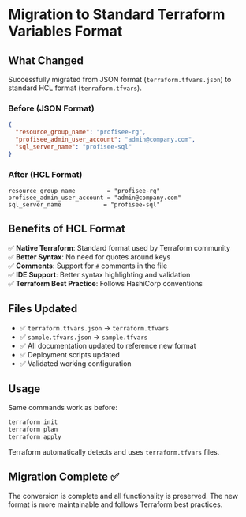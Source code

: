 # Migration to Standard Terraform Variables Format

## What Changed

Successfully migrated from JSON format (`terraform.tfvars.json`) to standard HCL format (`terraform.tfvars`).

### Before (JSON Format)
```json
{
  "resource_group_name": "profisee-rg",
  "profisee_admin_user_account": "admin@company.com",
  "sql_server_name": "profisee-sql"
}
```

### After (HCL Format)
```hcl
resource_group_name         = "profisee-rg"
profisee_admin_user_account = "admin@company.com"
sql_server_name            = "profisee-sql"
```

## Benefits of HCL Format

✅ **Native Terraform**: Standard format used by Terraform community  
✅ **Better Syntax**: No need for quotes around keys  
✅ **Comments**: Support for `#` comments in the file  
✅ **IDE Support**: Better syntax highlighting and validation  
✅ **Terraform Best Practice**: Follows HashiCorp conventions  

## Files Updated

- ✅ `terraform.tfvars.json` → `terraform.tfvars`
- ✅ `sample.tfvars.json` → `sample.tfvars`
- ✅ All documentation updated to reference new format
- ✅ Deployment scripts updated
- ✅ Validated working configuration

## Usage

Same commands work as before:
```bash
terraform init
terraform plan
terraform apply
```

Terraform automatically detects and uses `terraform.tfvars` files.

## Migration Complete ✅

The conversion is complete and all functionality is preserved. The new format is more maintainable and follows Terraform best practices.
